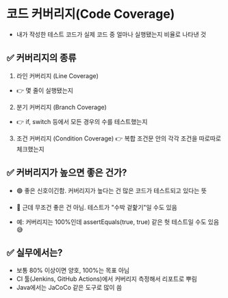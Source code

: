 # 코드 커버리지(Code Coverage)
- 내가 작성한 테스트 코드가 실제 코드 중 얼마나 실행됐는지 비율로 나타낸 것

## ✅ 커버리지의 종류
1. 라인 커버리지 (Line Coverage)
- 👉 몇 줄이 실행됐는지

2. 분기 커버리지 (Branch Coverage)
- 👉 if, switch 등에서 모든 경우의 수를 테스트했는지

3. 조건 커버리지 (Condition Coverage)
👉 복합 조건문 안의 각각 조건을 따로따로 체크했는지

## ✅ 커버리지가 높으면 좋은 건가?
- 🟢 좋은 신호이긴함. 커버리지가 높다는 건 많은 코드가 테스트되고 있다는 뜻

- 🔴 근데 무조건 좋은 건 아님. 테스트가 "수박 겉핥기"일 수도 있음
- 예: 커버리지는 100%인데 assertEquals(true, true) 같은 헛 테스트일 수도 있음 😅

## ✅ 실무에서는?
- 보통 80% 이상이면 양호, 100%는 목표 아님
- CI 툴(Jenkins, GitHub Actions)에서 커버리지 측정해서 리포트로 뿌림
- Java에서는 JaCoCo 같은 도구로 많이 씀